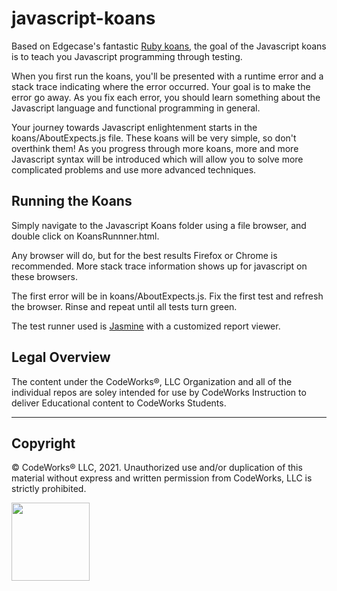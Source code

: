 # javascript-koans
Based on Edgecase's fantastic 
[Ruby koans](http://github.com/edgecase/ruby_koans), the goal of the
Javascript koans is to teach you Javascript programming through
testing.

When you first run the koans, you'll be presented with a runtime error and a
stack trace indicating where the error occurred. Your goal is to make the
error go away. As you fix each error, you should learn something about the
Javascript language and functional programming in general.

Your journey towards Javascript enlightenment starts in the koans/AboutExpects.js file. These
koans will be very simple, so don't overthink them! As you progress through
more koans, more and more Javascript syntax will be introduced which will allow
you to solve more complicated problems and use more advanced techniques.

## Running the Koans
Simply navigate to the Javascript Koans folder using a file browser, and
double click on KoansRunnner.html. 

Any browser will do, but for the best results Firefox or Chrome is
recommended. More stack trace information shows up for javascript on these
browsers.

The first error will be in koans/AboutExpects.js. Fix the first test and
refresh the browser. Rinse and repeat until all tests turn green.

The test runner used is [Jasmine](http://jasmine.github.io/) with a customized report viewer.


## Legal Overview

The content under the CodeWorks®, LLC Organization and all of the individual repos are soley intended for use by CodeWorks Instruction to deliver Educational content to CodeWorks Students.

---

## Copyright

© CodeWorks® LLC, 2021. Unauthorized use and/or duplication of this material without express and written permission from CodeWorks, LLC is strictly prohibited.


<img src="https://bcw.blob.core.windows.net/public/img/7815839041305055" width="125">
